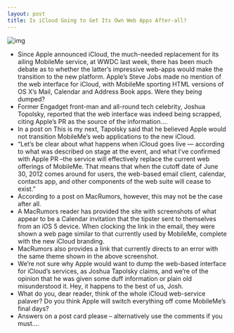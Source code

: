 ```yaml
---
layout: post
title: Is iCloud Going to Get Its Own Web Apps After-all?
---
```

![img](http://media.idownloadblog.com/wp-content/uploads/2011/06/icloud.jpeg)
* Since Apple announced iCloud, the much-needed replacement for its ailing MobileMe service, at WWDC last week, there has been much debate as to whether the latter’s impressive web-apps would make the transition to the new platform. Apple’s Steve Jobs made no mention of the web interface for iCloud, with MobileMe sporting HTML versions of OS X’s Mail, Calendar and Address Book apps. Were they being dumped?
* Former Engadget front-man and all-round tech celebrity, Joshua Topolsky, reported that the web interface was indeed being scrapped, citing Apple’s PR as the source of the information….
* In a post on This is my next, Tapolsky said that he believed Apple would not transition MobileMe’s web applications to the new iCloud.
* “Let’s be clear about what happens when iCloud goes live — according to what was described on stage at the event, and what I’ve confirmed with Apple PR –the service will effectively replace the current web offerings of MobileMe. That means that when the cutoff date of June 30, 2012 comes around for users, the web-based email client, calendar, contacts app, and other components of the web suite will cease to exist.”
* According to a post on MacRumors, however, this may not be the case after all.
* A MacRumors reader has provided the site with screenshots of what appear to be a Calendar invitation that the tipster sent to themselves from an iOS 5 device. When clocking the link in the email, they were shown a web page similar to that currently used by MobileMe, complete with the new iCloud branding.
* MacRumors also provides a link that currently directs to an error with the same theme shown in the above screenshot.
* We’re not sure why Apple would want to dump the web-based interface for iCloud’s services, as Joshua Tapolsky claims, and we’re of the opinion that he was given some duff information or plain old misunderstood it. Hey, it happens to the best of us, Josh.
* What do you, dear reader, think of the whole iCloud web-service palaver? Do you think Apple will switch everything off come MobileMe’s final days?
* Answers on a post card please – alternatively use the comments if you must….

